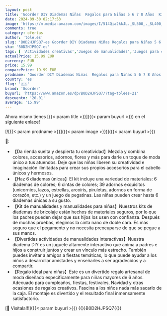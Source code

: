 ```yaml
---
layout: post
title: 'Goorder DIY Diademas Niñas  Regalos para Niñas 5 6 7 8 Años  Kit de Manualidades y Arte  Accesorios para el Cabello de Moda Niña 5-12 Años Regalo para Cumpleaños Navidad'
date: 2024-09-30 02:17:53
image: 'https://m.media-amazon.com/images/I/514Qia2kkJL._SL500_._SL400_.jpg'
comments: true
category: ofertas
author: 'tole.es'
slug: 'B0D2HJPSQ7-es Goorder DIY Diademas Niñas Regalos para Niñas 5 6 7 8 Años...'
sku: 'B0D2HJPSQ7-es'
tags: [ 'Actividades creativas','Juegos de manualidades','Juegos para crear joyas','Juguetes','Juguetes y juegos','goorder','navidad','🇪🇸', ]
actualPrice: 15.99 EUR
currency: EUR
price: 15.99
comparePrice: 19.99 EUR
prodname: 'Goorder DIY Diademas Niñas  Regalos para Niñas 5 6 7 8 Años  Kit de Manualidades y Arte  Accesorios para el Cabello de Moda Niña 5-12 Años Regalo para Cumpleaños Navidad'
country: 'es'
flag: '🇪🇸'
brand: 'Goorder'
buyurl: 'https://www.amazon.es/dp/B0D2HJPSQ7/?tag=tolees-21'
descuento: '20.01'
average: '15.99'
---
```


Ahora mismo tienes [{{< param title >}}]({{< param buyurl >}}) en el siguiente enlace!

[![{{< param prodname >}}]({{< param image >}})]({{< param buyurl >}})

🔎:

- 【Da rienda suelta y despierta tu creatividad】Mezcla y combina colores, accesorios, adornos, flores y más para darle un toque de moda único a tus atuendos. Deje que las niñas liberen su creatividad e imaginación ilimitadas para crear sus propios accesorios para el cabello únicos y hermosos.
- 【Haz 6 diademas únicas】El kit incluye una variedad de materiales: 6 diademas de colores; 6 cintas de colores; 39 adornos exquisitos (unicornios, lazos, estrellas, arcoíris, piruletas, adornos en forma de corazón, etc.) y un juego de pegatinas. Las niñas pueden crear hasta 6 diademas únicas a su gusto.
- 【Kit de manualidades y manualidades para niñas】Nuestros kits de diademas de bricolaje están hechos de materiales seguros, por lo que los padres pueden dejar que sus hijos los usen con confianza. Después de muchas pruebas, elegimos la cinta nano de doble cara. Es más seguro que el pegamento y no necesita preocuparse de que se pegue a sus manos.
- 【Divertidas actividades de manualidades interactivas】Nuestra diadema DIY es un juguete altamente interactivo que anima a padres e hijos a construir juntos y crear un vínculo más estrecho. También puedes invitar a amigos a fiestas temáticas, lo que puede ayudar a los niños a desarrollar amistades y enseñarles a ser agradecidos y a compartir.
- 【Regalo ideal para niñas】Este es un divertido regalo artesanal de moda diseñado específicamente para niñas mayores de 6 años. Adecuado para cumpleaños, fiestas, festivales, Navidad y otras ocasiones de regalos creativos. Fascina a los niños nada más sacarlo de la caja. El montaje es divertido y el resultado final inmensamente satisfactorio.

[🛒 Visítala!!!]({{< param buyurl >}})
{{<world>}}B0D2HJPSQ7{{</world>}}
